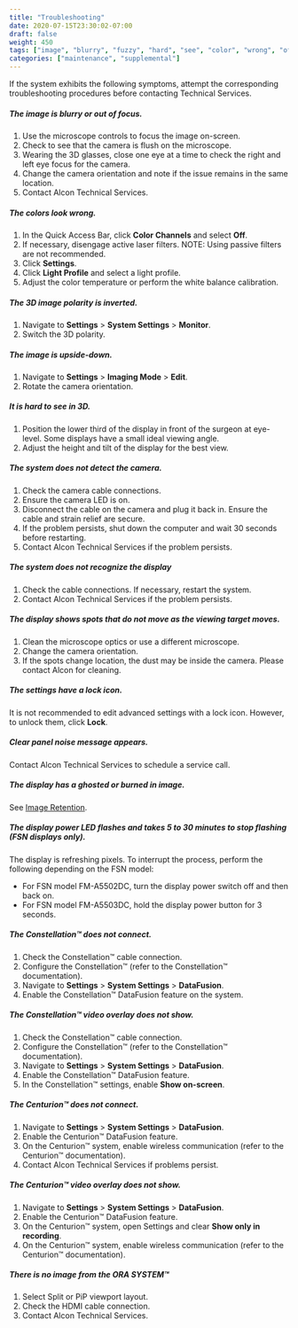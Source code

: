 ```yaml
---
title: "Troubleshooting"
date: 2020-07-15T23:30:02-07:00
draft: false
weight: 450
tags: ["image", "blurry", "fuzzy", "hard", "see", "color", "wrong", "off", "weird", "strange", "camera", "microscope", "glasses", "focus", "light", "profile", "temperature", "balance", "calibration", "camble", "LED", "problem", "issue", "display", "monitor"]
categories: ["maintenance", "supplemental"]
---
```


If the system exhibits the following symptoms, attempt the corresponding troubleshooting procedures before contacting Technical Services.

##### The image is blurry or out of focus.

1. Use the microscope controls to focus the image on-screen.
2. Check to see that the camera is flush on the microscope.
3. Wearing the 3D glasses, close one eye at a time to check the right and left eye focus for the camera.
4. Change the camera orientation and note if the issue remains in the same location.
5. Contact Alcon Technical Services.

##### The colors look wrong.

1. In the Quick Access Bar, click **Color Channels** and select **Off**.
2. If necessary, disengage active laser filters. NOTE: Using passive filters are not recommended.
3. Click **Settings**.
4. Click **Light Profile** and select a light profile.
5. Adjust the color temperature or perform the white balance calibration.

##### The 3D image polarity is inverted.

1. Navigate to **Settings** > **System Settings** > **Monitor**.
2. Switch the 3D polarity.

##### The image is upside-down.

1. Navigate to **Settings** > **Imaging Mode** > **Edit**.
2. Rotate the camera orientation.

##### It is hard to see in 3D.

1. Position the lower third of the display in front of the surgeon at eye-level. Some displays have a small ideal viewing angle.
2. Adjust the height and tilt of the display for the best view.

##### The system does not detect the camera.

1. Check the camera cable connections.
2. Ensure the camera LED is on.
3. Disconnect the cable on the camera and plug it back in. Ensure the cable and strain relief are secure.
4. If the problem persists, shut down the computer and wait 30 seconds before restarting.
5. Contact Alcon Technical Services if the problem persists.

##### The system does not recognize the display

1. Check the cable connections. If necessary, restart the system.
2. Contact Alcon Technical Services if the problem persists.

##### The display shows spots that do not move as the viewing target moves.

1. Clean the microscope optics or use a different microscope.
2. Change the camera orientation.
3. If the spots change location, the dust may be inside the camera. Please contact Alcon for cleaning.

##### The settings have a lock icon.

It is not recommended to edit advanced settings with a lock icon. However, to unlock them, click **Lock**.

##### Clear panel noise message appears.

Contact Alcon Technical Services to schedule a service call.

##### The display has a ghosted or burned in image.

See [Image Retention](../../maintenance/basic/image_retention).

##### The display power LED flashes and takes 5 to 30 minutes to stop flashing (FSN displays only).

The display is refreshing pixels. To interrupt the process, perform the following depending on the FSN model:

* For FSN model FM-A5502DC, turn the display power switch off and then back on.
* For FSN model FM-A5503DC, hold the display power button for 3 seconds.

##### The Constellation™ does not connect.

1. Check the Constellation&trade; cable connection.
2. Configure the Constellation™ (refer to the Constellation™ documentation).
3. Navigate to **Settings** > **System Settings** > **DataFusion**.
4. Enable the Constellation&trade; DataFusion feature on the system.

##### The Constellation™ video overlay does not show.

1. Check the Constellation&trade; cable connection.
2. Configure the Constellation™ (refer to the Constellation&trade; documentation).
3. Navigate to **Settings** > **System Settings** > **DataFusion**.
4. Enable the Constellation&trade; DataFusion feature.
5. In the Constellation™ settings, enable **Show on-screen**.

##### The Centurion™ does not connect.

1. Navigate to **Settings** > **System Settings** > **DataFusion**.
2. Enable the Centurion&trade; DataFusion feature.
3. On the Centurion™ system, enable wireless communication (refer to the Centurion&trade; documentation).
4. Contact Alcon Technical Services if problems persist.

##### The Centurion™ video overlay does not show.

1. Navigate to **Settings** > **System Settings** > **DataFusion**.
2. Enable the Centurion&trade; DataFusion feature.
3. On the Centurion&trade; system, open Settings and clear **Show only in recording**.
4. On the Centurion&trade; system, enable wireless communication (refer to the Centurion&trade; documentation).

##### There is no image from the ORA SYSTEM™

1. Select Split or PiP viewport layout.
2. Check the HDMI cable connection.
3. Contact Alcon Technical Services.

